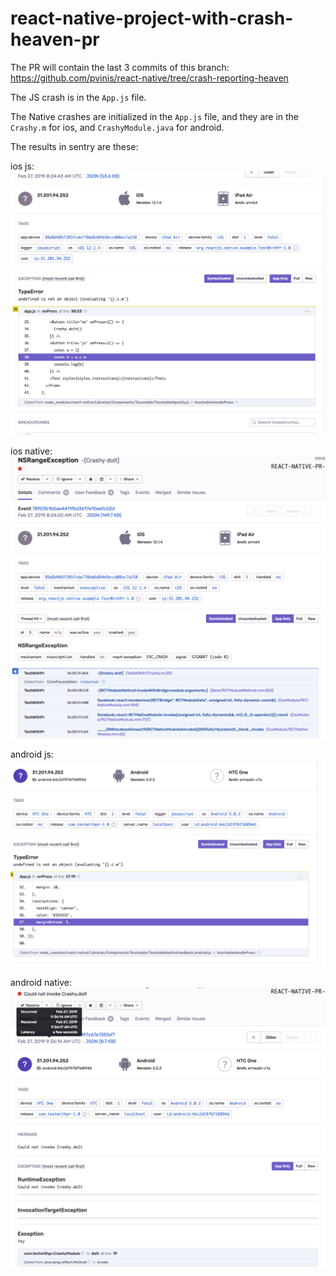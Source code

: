 # react-native-project-with-crash-heaven-pr

The PR will contain the last 3 commits of this branch:
https://github.com/pvinis/react-native/tree/crash-reporting-heaven

The JS crash is in the `App.js` file.

The Native crashes are initialized in the `App.js` file, and they are in the `Crashy.m` for ios, and `CrashyModule.java` for android.

The results in sentry are these:

ios js:
![ios-js](ios-js.png)

ios native:
![ios-native](ios-native.png)

android js:
![android-js](android-js.png)

android native:
![android-native](android-native.png)
